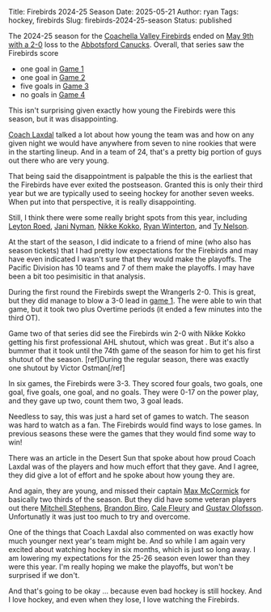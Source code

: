 Title: Firebirds 2024-25 Season
Date: 2025-05-21
Author: ryan
Tags: hockey, firebirds
Slug: firebirds-2024-25-season
Status: published

The 2024-25 season for the [Coachella Valley Firebirds](https://cvfirebirds.com/) ended on [May 9th with a 2-0](https://theahl.com/stats/game-summary/1027712) loss to the [Abbotsford Canucks](https://abbotsford.canucks.com/). Overall, that series saw the Firebirds score

* one goal in [Game 1](https://theahl.com/stats/game-summary/1027709)
* one goal in [Game 2](https://theahl.com/stats/game-summary/1027710)
* five goals in [Game 3](https://theahl.com/stats/game-summary/1027711)
* no goals in [Game 4](https://theahl.com/stats/game-summary/1027712)

This isn't surprising given exactly how young the Firebirds were this season, but it was disappointing. 

[Coach Laxdal](https://en.wikipedia.org/wiki/Derek_Laxdal) talked a lot about how young the team was and how on any given night we would have anywhere from seven to nine rookies that were in the starting lineup. And in a team of 24, that's a pretty big portion of guys out there who are very young. 

That being said the disappointment is palpable the this is the earliest that the Firebirds have ever exited the postseason. Granted this is only their third year but we are typically used to seeing hockey for another seven weeks. When put into that perspective, it is really disappointing. 

Still, I think there were some really bright spots from this year, including [Leyton Roed](https://theahl.com/stats/player/10083/88/lleyton-roed), [Jani Nyman](https://theahl.com/stats/player/10127/88/jani-nyman), [Nikke Kokko](https://theahl.com/stats/player/10186/88/nikke-kokko), [Ryan Winterton](https://theahl.com/stats/player/9766/88/ryan-winterton), and [Ty Nelson](https://theahl.com/stats/player/9764/88/ty-nelson).

At the start of the season, I did indicate to a friend of mine (who also has season tickets) that I had pretty low expectations for the Firebirds and may have even indicated I wasn't sure that they would make the playoffs. The Pacific Division has 10 teams and 7 of them make the playoffs. I may have been a bit too pesimisitic in that analysis. 

During the first round the Firebirds swept the Wrangerls 2-0. This is great, but they did manage to blow a 3-0 lead in [game 1](https://theahl.com/stats/game-summary/1027696). The were able to win that game, but it took two plus Overtime periods (it ended a few minutes into the third OT).

Game two of that series did see the Firebirds win 2-0 with Nikke Kokko getting his first professional AHL shutout, which was great . But it's also a bummer that it took until the 74th game of the season for him to get his first shutout of the season. [ref]During the regular season, there was exactly one shutout by Victor Ostman[/ref]

In six games, the Firebirds were 3-3. They scored four goals, two goals, one goal, five goals, one goal, and no goals. They were 0-17 on the power play, and they gave up two, count them two, 3 goal leads. 

Needless to say, this was just a hard set of games to watch. The season was hard to watch as a fan. The Firebirds would find ways to lose games. In previous seasons these were the games that they would find some way to win! 

There was an article in the Desert Sun that spoke about how proud Coach Laxdal was of the players and how much effort that they gave. And I agree, they did give a lot of effort and he spoke about how young they are. 

And again, they are young, and missed their captain [Max McCormick](https://theahl.com/stats/player/5611) for basically two thirds of the season. But they did have some veteran players out there [Mitchell Stephens](https://theahl.com/stats/player/6306/88/mitchell-stephens), [Brandon Biro](https://theahl.com/stats/player/8513/88/brandon-biro), [Cale Fleury](https://theahl.com/stats/player/7382/88/cale-fleury) and [Gustav Olofsson](https://theahl.com/stats/player/5471/88/gustav-olofsson). Unfortunatly it was just too much to try and overcome.

One of the things that Coach Laxdal also commented on was exactly how much younger next year's team might be. And so while I am again very excited about watching hockey in six months, which is just so long away. I am lowering my expectations for the 25-26 season even lower than they were this year. I'm really hoping we make the playoffs, but won't be surprised if we don't. 

And that's going to be okay ... because even bad hockey is still hockey. And I love hockey, and even when they lose, I love watching the Firebirds.
